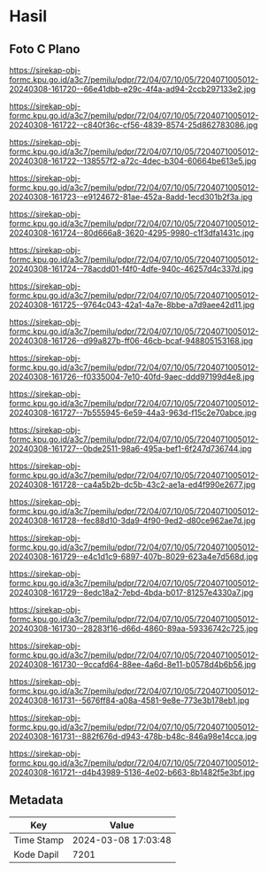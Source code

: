 # Hasil

## Foto C Plano

https://sirekap-obj-formc.kpu.go.id/a3c7/pemilu/pdpr/72/04/07/10/05/7204071005012-20240308-161720--66e41dbb-e29c-4f4a-ad94-2ccb297133e2.jpg

https://sirekap-obj-formc.kpu.go.id/a3c7/pemilu/pdpr/72/04/07/10/05/7204071005012-20240308-161722--c840f36c-cf56-4839-8574-25d862783086.jpg

https://sirekap-obj-formc.kpu.go.id/a3c7/pemilu/pdpr/72/04/07/10/05/7204071005012-20240308-161722--138557f2-a72c-4dec-b304-60664be613e5.jpg

https://sirekap-obj-formc.kpu.go.id/a3c7/pemilu/pdpr/72/04/07/10/05/7204071005012-20240308-161723--e9124672-81ae-452a-8add-1ecd301b2f3a.jpg

https://sirekap-obj-formc.kpu.go.id/a3c7/pemilu/pdpr/72/04/07/10/05/7204071005012-20240308-161724--80d666a8-3620-4295-9980-c1f3dfa1431c.jpg

https://sirekap-obj-formc.kpu.go.id/a3c7/pemilu/pdpr/72/04/07/10/05/7204071005012-20240308-161724--78acdd01-f4f0-4dfe-940c-46257d4c337d.jpg

https://sirekap-obj-formc.kpu.go.id/a3c7/pemilu/pdpr/72/04/07/10/05/7204071005012-20240308-161725--9764c043-42a1-4a7e-8bbe-a7d9aee42d11.jpg

https://sirekap-obj-formc.kpu.go.id/a3c7/pemilu/pdpr/72/04/07/10/05/7204071005012-20240308-161726--d99a827b-ff06-46cb-bcaf-948805153168.jpg

https://sirekap-obj-formc.kpu.go.id/a3c7/pemilu/pdpr/72/04/07/10/05/7204071005012-20240308-161726--f0335004-7e10-40fd-9aec-ddd97199d4e8.jpg

https://sirekap-obj-formc.kpu.go.id/a3c7/pemilu/pdpr/72/04/07/10/05/7204071005012-20240308-161727--7b555945-6e59-44a3-963d-f15c2e70abce.jpg

https://sirekap-obj-formc.kpu.go.id/a3c7/pemilu/pdpr/72/04/07/10/05/7204071005012-20240308-161727--0bde2511-98a6-495a-bef1-6f247d736744.jpg

https://sirekap-obj-formc.kpu.go.id/a3c7/pemilu/pdpr/72/04/07/10/05/7204071005012-20240308-161728--ca4a5b2b-dc5b-43c2-ae1a-ed4f990e2677.jpg

https://sirekap-obj-formc.kpu.go.id/a3c7/pemilu/pdpr/72/04/07/10/05/7204071005012-20240308-161728--fec88d10-3da9-4f90-9ed2-d80ce962ae7d.jpg

https://sirekap-obj-formc.kpu.go.id/a3c7/pemilu/pdpr/72/04/07/10/05/7204071005012-20240308-161729--e4c1d1c9-6897-407b-8029-623a4e7d568d.jpg

https://sirekap-obj-formc.kpu.go.id/a3c7/pemilu/pdpr/72/04/07/10/05/7204071005012-20240308-161729--8edc18a2-7ebd-4bda-b017-81257e4330a7.jpg

https://sirekap-obj-formc.kpu.go.id/a3c7/pemilu/pdpr/72/04/07/10/05/7204071005012-20240308-161730--28283f16-d66d-4860-89aa-59336742c725.jpg

https://sirekap-obj-formc.kpu.go.id/a3c7/pemilu/pdpr/72/04/07/10/05/7204071005012-20240308-161730--9ccafd64-88ee-4a6d-8e11-b0578d4b6b56.jpg

https://sirekap-obj-formc.kpu.go.id/a3c7/pemilu/pdpr/72/04/07/10/05/7204071005012-20240308-161731--5676ff84-a08a-4581-9e8e-773e3b178eb1.jpg

https://sirekap-obj-formc.kpu.go.id/a3c7/pemilu/pdpr/72/04/07/10/05/7204071005012-20240308-161731--882f676d-d943-478b-b48c-846a98e14cca.jpg

https://sirekap-obj-formc.kpu.go.id/a3c7/pemilu/pdpr/72/04/07/10/05/7204071005012-20240308-161721--d4b43989-5136-4e02-b663-8b1482f5e3bf.jpg


## Metadata

| Key        | Value               |
| ---------- | ------------------- |
| Time Stamp | 2024-03-08 17:03:48 |
| Kode Dapil | 7201                |



